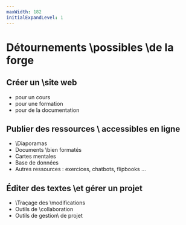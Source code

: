 ```yaml
---
maxWidth: 182
initialExpandLevel: 1
---
```


# Détournements \\possibles \\de la forge

## Créer un \\site web
- pour un cours
- pour une formation
- pour de la documentation

## Publier des ressources \\ accessibles en ligne
- \\Diaporamas
- Documents \\bien formatés
- Cartes mentales
- Base de données
- Autres ressources :
exercices, chatbots,
flipbooks  …

## Éditer des textes \\et gérer un projet
- \\Traçage des \\modifications
- Outils de \\collaboration
- Outils de gestion\\ de projet